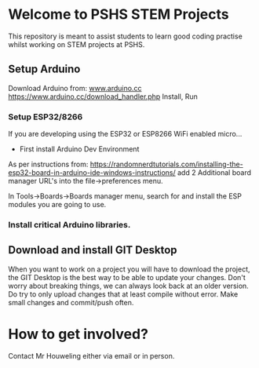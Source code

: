 # Welcome to PSHS STEM Projects

This repository is meant to assist students to learn good coding practise whilst working on STEM projects at PSHS.

## Setup Arduino
Download Arduino from: www.arduino.cc
https://www.arduino.cc/download_handler.php
Install, Run
### Setup ESP32/8266
If you are developing using the ESP32 or ESP8266 WiFi enabled micro...
* First install Arduino Dev Environment

As per instructions from: https://randomnerdtutorials.com/installing-the-esp32-board-in-arduino-ide-windows-instructions/
add 2 Additional board manager URL's into the file->preferences menu.

In Tools->Boards->Boards manager menu, search for and install the ESP modules you are going to use.

### Install critical Arduino libraries.

## Download and install GIT Desktop
When you want to work on a project you will have to download the project, the GIT Desktop is the best way to be able to update your changes.
Don't worry about breaking things, we can always look back at an older version.
Do try to only upload changes that at least compile without error.
Make small changes and commit/push often.

# How to get involved?
Contact Mr Houweling either via email or in person.
